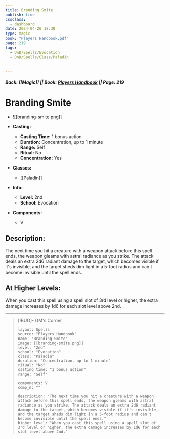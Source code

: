 ```yaml
---
title: Branding Smite
publish: true
cssclass:
  - dashboard
date: 2024-04-20 18:30
type: magic
book: "Players Handbook.pdf"
page: 219
tags:
  - DnD/Spells/Evocation
  - DnD/Spells/Class/Paladin


---
```


##### Back: [[Magic]] || Book: [Players Handbook](https://drive.google.com/drive/folders/1O5bhpYizcIT5xxAoLOuzCRht_PVS7VSG?usp=sharing) || Page: 219

# Branding Smite
- ![[branding-smite.png]]
- **Casting:**
    - **Casting Time:** 1 bonus action
    - **Duration:** Concentration, up to 1 minute
    - **Range:** Self
    - **Ritual:** No
    - **Concentration:** Yes
- **Classes:**
    - [[Paladin]]

- **Info:**
    - **Level:** 2nd
    - **School:** Evocation
- **Components:**
    - V


## Description:
The next time you hit a creature with a weapon attack before this spell ends, the weapon gleams with astral radiance as you strike. The attack deals an extra 2d6 radiant damage to the target, which becomes visible if it's invisible, and the target sheds dim light in a 5-foot radius and can't become invisible until the spell ends.

## At Higher Levels:
When you cast this spell using a spell slot of 3rd level or higher, the extra damage increases by 1d6 for each slot level above 2nd.

---

> [!BUG]- GM's Corner
>
> ```statblock
> layout: Spells
> source: "Players Handbook"
> name: "Branding Smite"
> image: [[branding-smite.png]]
> level: "2nd"
> school: "Evocation"
> class: "Paladin"
> duration: "Concentration, up to 1 minute"
> ritual: "No"
> casting_time: "1 bonus action"
> range: "Self"
>
> components: V
> comp_m: ""
>
> description: "The next time you hit a creature with a weapon attack before this spell ends, the weapon gleams with astral radiance as you strike. The attack deals an extra 2d6 radiant damage to the target, which becomes visible if it's invisible, and the target sheds dim light in a 5-foot radius and can't become invisible until the spell ends."
> higher_level: "When you cast this spell using a spell slot of 3rd level or higher, the extra damage increases by 1d6 for each slot level above 2nd."
> ```
